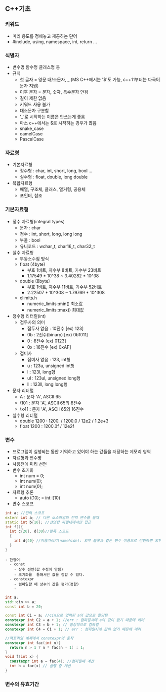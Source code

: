 ## C++기초
### 키워드
  - 미리 용도를 정해놓고 제공하는 단어
  - #include, using, namespace, int, return ...
### 식별자
  - 변수명 함수명 클래스명 등
  - 규칙
    - 첫 글자 = 영문 대/소문자, \_ (MS C++에서는 '$'도 가능, c++11부터는 다국어 문자 지원)
    - 이후 문자 = 문자, 숫자, 특수문자 안됨
    - 길이 제한 없음
    - 키워드 사용 불가
    - 대소문자 구분함
    - '\_'로 시작하는 이름은 안쓰는게 좋음
    - 마소 c++에서는 $로 시작하는 경우가 많음
    - snake_case
    - camelCase
    - PascalCase
### 자료형
  - 기본자료형
    - 정수형 : char, int, short, long, bool ...
    - 실수형 : float, double, long double
  - 복합자료형
    - 배열, 구조체, 클래스, 열거형, 공용체
    - 포인터, 참조
### 기본자료형
  - 정수 자료형(integral types)
    - 문자 : char
    - 정수 : int, short, long, long long
    - 부울 : bool
    - 유니코드 : wchar_t, char16_t, char32_t
  - 실수 자료형
    - 부동소수점 방식
    - float (4byte)
      - 부호 1비트, 지수부 8비트, 가수부 23비트
      - 1.17549 * 10^38 ~ 3.40282 * 10^38
    - double (8byte)
      - 부호 1비트, 지수부 11비트, 가수부 52비트
      - 2.22507 * 10^308 ~ 1.79769 * 10^308
    - climits.h
      - numeric_limits<float>::min() 최소값
      - numeric_limits<float>::max() 최대값
  - 정수형 리터럴(int)
    - 접두사의 의미  
      - 접두사 없음 : 10진수 [ex) 123]
      - 0b : 2진수(binary) [ex) 0b1011]
      - 0 : 8진수 [ex) 0123]
      - 0x : 16진수 [ex) 0xAF]
    - 접미사
      - 접미사 없음 : 123, int형
      - u : 123u, unsigned int형
      - l : 123l, long형
      - ul : 123ul, unsigned long형
      - ll : 123ll, long long형
  - 문자 리터럴
    - A : 문자 'A', ASCII 65
    - \101 : 문자 'A', ASCII 65의 8진수
    - \x41 : 문자 'A', ASCII 65의 16진수
  - 실수형 리터럴
    - double 1200 : 1200. / 1200.0 / 12e2 / 1.2e+3
    - float 1200 : 1200.0f / 12e2f
  
### 변수
  - 프로그램이 실행되는 동안 기억하고 있어야 하는 값들을 저장하는 메모리 영역
  - 자료형과 변수명
  - 사용전에 미리 선언
  - 변수 초기화
    - int num = 0;
    - int num(0);
    - int num{0};
  - 자료형 추론
    - auto i(10); = int i(10)
  - 변수 스코프

  ```c++
  int a; //전역 스코프
  extern int a; // 다른 소스파일의 전역 변수를 쓸때
  static int b{10}; //선언한 파일내에서만 접근
  int f(){
    int c{20}, d{30}//블록 스코프
    {
      int d{40} //이름가리기(namehide): 외부 블록과 같은 변수 이름으로 선언하면 외부 변수는 사용이 안되는 현상
    }
  }
  ```
    - 한정어
      - const
        - 상수 선언(값 수정이 안됨)
        - 초기화를  통해서만 값을 정할 수 있다.
      - constexpr
        - 컴파일할 때 상수의 값을 평가(정함)
        -
  ```c++
  int a;
  std::cin >> a;
  const int b = 20;
  
  const int C1 = a; //cin으로 입력된 a의 값으로 할당됨
  constexpr int C2 = a + 1; //err : 컴파일시에 a의 값이 없기 때문에 에러
  constexpr int C3 = b + 1; // 정상적으로 컴파일
  constexpr int C4 = C1 + 1; // err : 컴파일시에 값이 없기 때문에 에러
  ```
  ```c++
  //팩토리얼 예제에서 constexpr의 동작
  constexpr int fac(int n){
    return n > 1 ? n * fac(n - 1) : 1;
  }
  void f(int x) {
    constexpr int a = fac(4); //컴파일때 계산
    int b = fac(x) // 실행 중 계산
  }
  ```
### 변수의 유효기간
  
